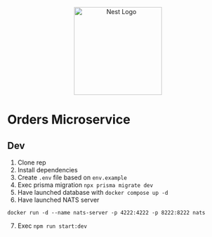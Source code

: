 <p align="center">
  <a href="http://nestjs.com/" target="blank"><img src="https://nestjs.com/img/logo-small.svg" width="200" alt="Nest Logo" /></a>
</p>

# Orders Microservice

## Dev

1. Clone rep
2. Install dependencies
3. Create `.env` file based on `env.example`
4. Exec prisma migration `npx prisma migrate dev`
5. Have launched database with `docker compose up -d`
6. Have launched NATS server

```
docker run -d --name nats-server -p 4222:4222 -p 8222:8222 nats
```

7. Exec `npm run start:dev`
